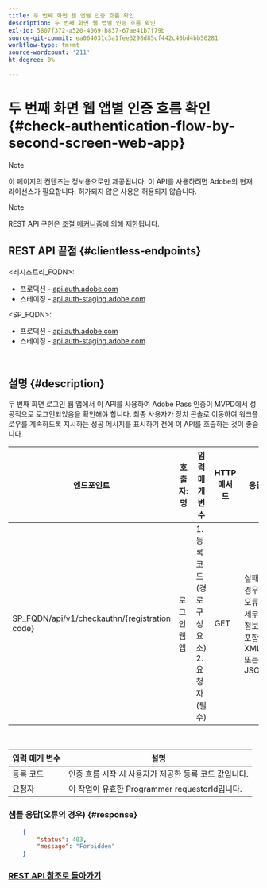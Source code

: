 ```yaml
---
title: 두 번째 화면 웹 앱별 인증 흐름 확인
description: 두 번째 화면 웹 앱별 인증 흐름 확인
exl-id: 5807f372-a520-4069-b837-67ae41b7f79b
source-git-commit: ea064031c3a1fee3298d85cf442c40bd4bb56281
workflow-type: tm+mt
source-wordcount: '211'
ht-degree: 0%

---
```


# 두 번째 화면 웹 앱별 인증 흐름 확인 {#check-authentication-flow-by-second-screen-web-app}

>[!NOTE]
>
>이 페이지의 컨텐츠는 정보용으로만 제공됩니다. 이 API를 사용하려면 Adobe의 현재 라이선스가 필요합니다. 허가되지 않은 사용은 허용되지 않습니다.

>[!NOTE]
>
> REST API 구현은 [조절 메커니즘](/help/authentication/throttling-mechanism.md)에 의해 제한됩니다.

## REST API 끝점 {#clientless-endpoints}

&lt;레지스트리_FQDN>:

* 프로덕션 - [api.auth.adobe.com](http://api.auth.adobe.com/)
* 스테이징 - [api.auth-staging.adobe.com](http://api.auth-staging.adobe.com/)

&lt;SP_FQDN>:

* 프로덕션 - [api.auth.adobe.com](http://api.auth.adobe.com/)
* 스테이징 - [api.auth-staging.adobe.com](http://api.auth-staging.adobe.com/)

</br>

## 설명 {#description}

두 번째 화면 로그인 웹 앱에서 이 API를 사용하여 Adobe Pass 인증이 MVPD에서 성공적으로 로그인되었음을 확인해야 합니다. 최종 사용자가 장치 콘솔로 이동하여 워크플로우를 계속하도록 지시하는 성공 메시지를 표시하기 전에 이 API를 호출하는 것이 좋습니다.


| 엔드포인트 | 호출자: </br>명 | 입력   </br>매개 변수 | HTTP </br>메서드 | 응답 | HTTP </br>응답 |
| --- | --- | --- | --- | --- | --- |
| SP_FQDN/api/v1/checkauthn/{registration code} | 로그인 웹 앱 | 1. 등록 코드 </br>    (경로 구성 요소)</br>2.  요청자 </br>    (필수) | GET | 실패한 경우 오류 세부 정보가 포함된 XML 또는 JSON. | 200 - 성공   </br>403 - 금지됨 |

</br>

| 입력 매개 변수 | 설명 |
| ----------------- | --------------------------------------------------------------------------------------------- |
| 등록 코드 | 인증 흐름 시작 시 사용자가 제공한 등록 코드 값입니다. |
| 요청자 | 이 작업이 유효한 Programmer requestorId입니다. |


### 샘플 응답(오류의 경우) {#response}

```JSON
    {
        "status": 403,
        "message": "Forbidden"
    }
```

### [REST API 참조로 돌아가기](/help/authentication/rest-api-reference.md)
